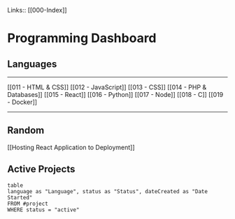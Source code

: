 
Links:: [[000-Index]]

# Programming Dashboard



## Languages
---

[[011 - HTML & CSS]]
[[012 - JavaScript]]
[[013 - CSS]]
[[014 - PHP & Databases]]
[[015 - React]]
[[016 - Python]]
[[017 - Node]]
[[018 - C]]
[[019 - Docker]]


____
## Random 

[[Hosting React Application to Deployment]]

## Active Projects
```dataview
table
language as "Language", status as "Status", dateCreated as "Date Started"
FROM #project 
WHERE status = "active"
```
